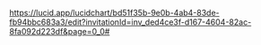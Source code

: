 https://lucid.app/lucidchart/bd51f35b-9e0b-4ab4-83de-fb94bbc683a3/edit?invitationId=inv_ded4ce3f-d167-4604-82ac-8fa092d223df&page=0_0#
